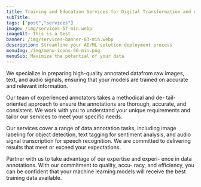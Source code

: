 ```yaml
---
title: Training and Education Services for Digital Transformation and AI
subTitle: 
tags: ["post","services"]
image: /img/services-57-min.webp
imageAlt: This is a test
banner: /img/services-banner-63-min.webp
description: Streamline your AI/ML solution deployment process
menuImg: /img/menu-icons-56-min.png
menuSub: Maximize the potential of your data
---
```


We specialize in preparing high-quality annotated datafrom raw images, text, and audio signals, ensuring that your models are trained on accurate and relevant information.  

Our team of experienced annotators takes a methodical and de- tail-oriented approach to ensure the annotations are thorough, accurate, and consistent. We work with you to understand your unique requirements and tailor our services to meet your specific needs.  
  
Our services cover a range of data annotation tasks, including image labeling for object detection, text tagging for sentiment analysis, and audio signal transcription for speech recognition. We are committed to delivering results that meet or exceed your expectations.

Partner with us to take advantage of our expertise and experi- ence in data annotations. With our commitment to quality, accu- racy, and efficiency, you can be confident that your machine learning models will receive the best training data
available.